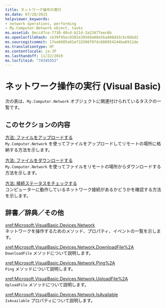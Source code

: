 ```yaml
---
title: ネットワーク操作の実行
ms.date: 07/20/2015
helpviewer_keywords:
- network operations, performing
- My.Computer.Network object, tasks
ms.assetid: 8ecc47ce-7730-49cd-b21d-3a13477eec6b
ms.openlocfilehash: cb39f45ec9382e39569a08e5ba400d43cbc6bbd2
ms.sourcegitcommit: 17ee6605e01ef32506f8fdc686954244ba6911de
ms.translationtype: HT
ms.contentlocale: ja-JP
ms.lasthandoff: 11/22/2019
ms.locfileid: "74345552"
---
```

# <a name="performing-network-operations-visual-basic"></a>ネットワーク操作の実行 (Visual Basic)

次の表は、`My.Computer.Network` オブジェクトに関連付けられているタスクの一覧です。  
  
## <a name="in-this-section"></a>このセクションの内容  

 [方法: ファイルをアップロードする](../../../../visual-basic/developing-apps/programming/computer-resources/how-to-upload-a-file.md)  
 `My.Computer.Network` を使ってファイルをアップロードしてリモートの場所に格納する方法を示します。  
  
 [方法: ファイルをダウンロードする](../../../../visual-basic/developing-apps/programming/computer-resources/how-to-download-a-file.md)  
 `My.Computer.Network` を使ってファイルをリモートの場所からダウンロードする方法を示します。  
  
 [方法: 接続ステータスをチェックする](../../../../visual-basic/developing-apps/programming/computer-resources/how-to-check-connection-status.md)  
 コンピューターに動作しているネットワーク接続があるかどうかを確認する方法を示します。  
  
## <a name="reference"></a>辞書／辞典／その他  

 <xref:Microsoft.VisualBasic.Devices.Network>  
 ネットワークを操作するためのメソッド、プロパティ、イベントの一覧を示します。  
  
 <xref:Microsoft.VisualBasic.Devices.Network.DownloadFile%2A>  
 `DownloadFile` メソッドについて説明します。  
  
 <xref:Microsoft.VisualBasic.Devices.Network.Ping%2A>  
 `Ping` メソッドについて説明します。  
  
 <xref:Microsoft.VisualBasic.Devices.Network.UploadFile%2A>  
 `UploadFile` メソッドについて説明します。  
  
 <xref:Microsoft.VisualBasic.Devices.Network.IsAvailable>  
 `IsAvailable` プロパティについて説明します。
